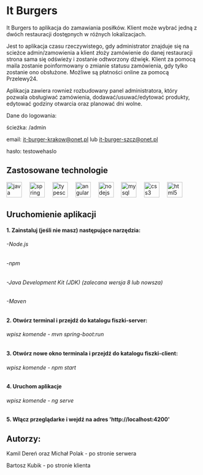 # It Burgers

It Burgers to aplikacja do zamawiania posiłków. Klient może wybrać jedną z dwóch restauracji dostępnych w róźnych lokalizacjach. 

Jest to aplikacja czasu rzeczywistego, gdy administrator znajduje się 
na scieżce admin/zamowienia a klient złoży zamówienie do danej restauracji strona sama się odświeży i zostanie odtworzony dźwięk. Klient za pomocą maila zostanie poinformowany o zmianie statusu zamówienia,
gdy tylko zostanie ono obsłużone. Możliwe są płatności online za pomocą Przelewy24. 

Aplikacja zawiera rownież rozbudowany panel administratora, który pozwala obsługiwać zamówienia, dodawać/usuwać/edytować produkty, 
edytować godziny otwarcia oraz planować dni wolne. 

Dane do logowania:

ścieżka: /admin

email: it-burger-krakow@onet.pl lub it-burger-szcz@onet.pl

hasło: testowehaslo

## Zastosowane technologie

<div align="left">
  <img src="https://cdn.jsdelivr.net/gh/devicons/devicon/icons/java/java-original.svg" height="40" alt="java logo"  />
  <img width="12" />
  <img src="https://cdn.jsdelivr.net/gh/devicons/devicon/icons/spring/spring-original.svg" height="40" alt="spring logo"  />
  <img width="12" />
  <img src="https://cdn.jsdelivr.net/gh/devicons/devicon/icons/typescript/typescript-original.svg" height="40" alt="typescript logo"  />
  <img width="12" />
  <img src="https://cdn.jsdelivr.net/gh/devicons/devicon/icons/angularjs/angularjs-original.svg" height="40" alt="angularjs logo"  />
  <img width="12" />
  <img src="https://cdn.jsdelivr.net/gh/devicons/devicon/icons/nodejs/nodejs-original.svg" height="40" alt="nodejs logo"  />
  <img width="12" />
  <img src="https://cdn.jsdelivr.net/gh/devicons/devicon/icons/mysql/mysql-original.svg" height="40" alt="mysql logo"  />
  <img width="12" />
  <img src="https://cdn.jsdelivr.net/gh/devicons/devicon/icons/css3/css3-original.svg" height="40" alt="css3 logo"  />
  <img width="12" />
  <img src="https://cdn.jsdelivr.net/gh/devicons/devicon/icons/html5/html5-original.svg" height="40" alt="html5 logo"  />
</div>

## Uruchomienie aplikacji

#### 1. Zainstaluj (jeśli nie masz) następujące narzędzia:

###### -Node.js 
###### -npm 
###### -Java Development Kit (JDK) (zalecana wersja 8 lub nowsza)
###### -Maven

#### 2. Otwórz terminal i przejdź do katalogu fiszki-server:
###### wpisz komende - mvn spring-boot:run

#### 3. Otwórz nowe okno terminala i przejdź do katalogu fiszki-client:
###### wpisz komende - npm start

#### 4. Uruchom aplikacje 
###### wpisz komende - ng serve

#### 5. Włącz przeglądarke i wejdź na adres 'http://localhost:4200'

## Autorzy:
Kamil Dereń oraz Michał Polak - po stronie serwera

Bartosz Kubik - po stronie klienta
